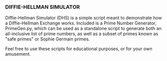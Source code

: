 ### DIFFIE-HELLMAN SIMULATOR

Diffie-Hellman Simulator (DHS) is a simple script meant to demonstrate how a Diffie-Hellman Exchange works.
Included is a Prime Number Generator, PrimeGen.py, which can be used as a standalone script to generate
both an all-inclusive list of prime numbers, as well as a subset of primes known as "safe primes" or 
Sophie Germain primes.

Feel free to use these scripts for educational purposes, or for your own amusement.
